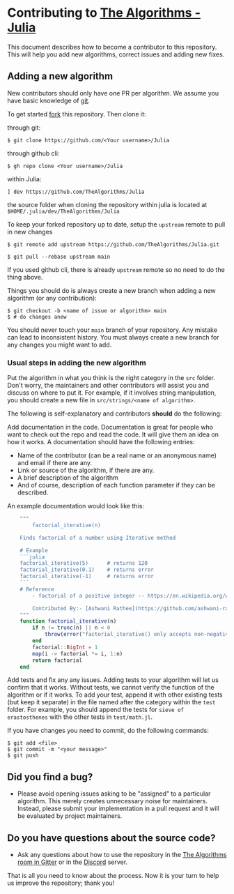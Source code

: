 # Contributing to [The Algorithms - Julia](https://github.com/TheAlgorithms/Julia)

This document describes how to become a contributor to this repository. This will help you add new algorithms, correct issues and adding new fixes.

## Adding a new algorithm

New contributors should only have one PR per algorithm. We assume you have basic knowledge of [git](https://git-scm.org).

To get started [fork](https://help.github.com/articles/fork-a-repo) this repository. Then clone it:

through git:

	$ git clone https://github.com/<Your username>/Julia

through github cli:

	$ gh repo clone <Your username>/Julia

within Julia:

    ] dev https://github.com/TheAlgorithms/Julia

the source folder when cloning the repository within julia is located at `$HOME/.julia/dev/TheAlgorithms/Julia`

To keep your forked repository up to date, setup the `upstream` remote to pull in new changes

	$ git remote add upstream https://github.com/TheAlgorithms/Julia.git

	$ git pull --rebase upstream main

If you used github cli, there is already `upstream` remote so no need to do the thing above.

Things you should do is always create a new branch when adding a new algorithm (or any contribution):

	$ git checkout -b <name of issue or algorithm> main
	$ # do changes anew

You should never touch your `main` branch of your repository. Any mistake can lead to inconsistent history. You must always create a new branch for any changes you might want to add.

### Usual steps in adding the new algorithm

Put the algorithm in what you think is the right category in the `src` folder. Don't worry, the maintainers and other contributors will assist you and discuss on where to put it. For example, if it involves string manipulation, you should create a new file in `src/strings/<name of algorithm>`.

The following is self-explanatory and contributors **should** do the following:

Add documentation in the code. Documentation is great for people who want to check out the repo and read the code. It will give them an idea on how it works. A documentation should have the following entries:

- Name of the contributor (can be a real name or an anonymous name) and email if there are any.
- Link or source of the algorithm, if there are any.
- A brief description of the algorithm
- And of course, description of each function parameter if they can be described.

An example documentation would look like this:

```julia
    """
        factorial_iterative(n)

    Finds factorial of a number using Iterative method

    # Example
    ```julia
    factorial_iterative(5)      # returns 120
    factorial_iterative(0.1)    # returns error
    factorial_iterative(-1)     # returns error
    ```
    # Reference
        - factorial of a positive integer -- https://en.wikipedia.org/wiki/Factorial

        Contributed By:- [Ashwani Rathee](https://github.com/ashwani-rathee)
    """
    function factorial_iterative(n)
        if n != trunc(n) || n < 0
            throw(error("factorial_iterative() only accepts non-negative integral values"))
        end
        factorial::BigInt = 1
        map(i -> factorial *= i, 1:n)
        return factorial
    end
```

Add tests and fix any any issues. Adding tests to your algorithm will let us confirm that it works. Without tests, we cannot verify the function of the algorithm or if it works. To add your test, append it with other existing tests (but keep it separate) in the file named after the category within the `test` folder. For example, you should append the tests for `sieve of erastosthenes` with the other tests in `test/math.jl`.

If you have changes you need to commit, do the following commands:

	$ git add <file>
	$ git commit -m "<your message>"
	$ git push


## Did you find a bug?

- Please avoid opening issues asking to be "assigned” to a particular algorithm. This merely creates unnecessary noise for maintainers. Instead, please submit your implementation in a pull request and it will be evaluated by project maintainers.

## Do you have questions about the source code?

- Ask any questions about how to use the repository in the [The Algorithms room in Gitter](https://gitter.im/TheAlgorithms/community?source=orgpage#) or in the [Discord](https://discord.gg/c7MnfGFGa6) server.

That is all you need to know about the process. Now it is your turn to help us improve the repository; thank you!
